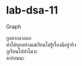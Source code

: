 # lab-dsa-11
Graph

กูอยากลาออก <br>
ทำได้ทุกอย่างแต่เรียนไม่รู้เรื่องมีอยู่จริง <br>
กูเรียนไปทำไมวะ <br>
ลาก่อนนะ <br>

